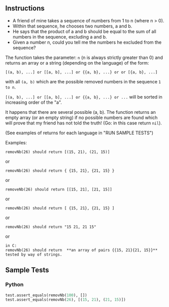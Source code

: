 ## Instructions

- A friend of mine takes a sequence of numbers from 1 to n (where n > 0).
- Within that sequence, he chooses two numbers, a and b.
- He says that the product of a and b should be equal to the sum of all numbers in the sequence, excluding a and b.
- Given a number n, could you tell me the numbers he excluded from the sequence?


The function takes the parameter: `n` (n is always strictly greater than 0) and returns an array or a string (depending on the language) of the form:

~~~
[(a, b), ...] or [[a, b], ...] or {{a, b}, ...} or or [{a, b}, ...]
~~~

with all `(a, b)` which are the possible removed numbers in the sequence `1 to n`.

`[(a, b), ...] or [[a, b], ...] or {{a, b}, ...} or ...` will be sorted in increasing order of the "a".

It happens that there are several possible (a, b). The function returns an empty array (or an empty string) if no possible numbers are found which will prove that my friend has not told the truth! (Go: in this case return `nil`).

(See examples of returns for each language in "RUN SAMPLE TESTS")

Examples:

~~~
removNb(26) should return [(15, 21), (21, 15)]
~~~

or

~~~
removNb(26) should return { {15, 21}, {21, 15} }
~~~

or

~~~
removeNb(26) should return [[15, 21], [21, 15]]
~~~

or

~~~
removNb(26) should return [ {15, 21}, {21, 15} ]
~~~

or

~~~
removNb(26) should return "15 21, 21 15"
~~~

or

~~~
in C:
removNb(26) should return  **an array of pairs {{15, 21}{21, 15}}**
tested by way of strings.
~~~


## Sample Tests

### Python

~~~ py
test.assert_equals(removNb(100), [])
test.assert_equals(removNb(26), [(15, 21), (21, 15)])
~~~